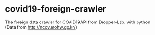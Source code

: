# covid19-foreign-crawler
The foreign data crawler for COVID19API from Dropper-Lab. with python (Data from http://ncov.mohw.go.kr/)

